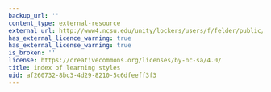 ```yaml
---
backup_url: ''
content_type: external-resource
external_url: http://www4.ncsu.edu/unity/lockers/users/f/felder/public/ILSdir/styles.htm
has_external_licence_warning: true
has_external_license_warning: true
is_broken: ''
license: https://creativecommons.org/licenses/by-nc-sa/4.0/
title: index of learning styles
uid: af260732-8bc3-4d29-8210-5c6dfeeff3f3
---
```

